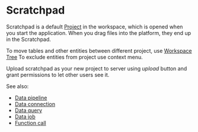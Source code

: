 <!-- TITLE: Scratchpad -->
<!-- SUBTITLE: -->

# Scratchpad

Scratchpad is a default [Project](project.md) in the workspace, which is opened when you start
the application. When you drag files into the platform, they end up in the Scratchpad.    

To move tables and other entities between different project, use [Workspace Tree](workspace.md) 
To exclude entities from project use context menu.

Upload scratchpad as your new project to server using _upload_ button and grant permissions to let other users see it.

See also:

  * [Data pipeline](../access/data-pipeline.md)
  * [Data connection](../access/data-connection.md)
  * [Data query](../access/data-query.md)
  * [Data job](../access/data-job.md)
  * [Function call](functions/function-call.md)
